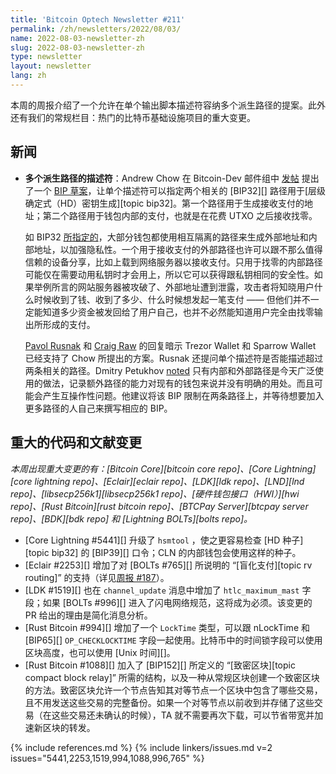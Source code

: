 ```yaml
---
title: 'Bitcoin Optech Newsletter #211'
permalink: /zh/newsletters/2022/08/03/
name: 2022-08-03-newsletter-zh
slug: 2022-08-03-newsletter-zh
type: newsletter
layout: newsletter
lang: zh
---
```


本周的周报介绍了一个允许在单个输出脚本描述符容纳多个派生路径的提案。此外还有我们的常规栏目：热门的比特币基础设施项目的重大变更。

## 新闻

- **<!--multiple-derivation-path-descriptors-->多个派生路径的描述符**：Andrew Chow 在 Bitcoin-Dev 邮件组中 [发帖][chow desc] 提出了一个 [BIP 草案][bip-multipath-descs]，让单个描述符可以指定两个相关的 [BIP32][] 路径用于[层级确定式（HD）密钥生成][topic bip32]。第一个路径用于生成接收支付的地址；第二个路径用于钱包内部的支付，也就是在花费 UTXO 之后接收找零。

  如 BIP32 [所指定的][bip32 wallet layout]，大部分钱包都使用相互隔离的路径来生成外部地址和内部地址，以加强隐私性。一个用于接收支付的外部路径也许可以跟不那么值得信赖的设备分享，比如上载到网络服务器以接收支付。只用于找零的内部路径可能仅在需要动用私钥时才会用上，所以它可以获得跟私钥相同的安全性。如果举例所言的网站服务器被攻破了、外部地址遭到泄露，攻击者将知晓用户什么时候收到了钱、收到了多少、什么时候想发起一笔支付 —— 但他们并不一定能知道多少资金被发回给了用户自己，也并不必然能知道用户完全由找零输出所形成的支付。

  [Pavol Rusnak][rusnak desc] 和 [Craig Raw][raw desc] 的回复暗示 Trezor Wallet 和 Sparrow Wallet 已经支持了 Chow 所提出的方案。Rusnak 还提问单个描述符是否能描述超过两条相关的路径。Dmitry Petukhov [noted][petukhov desc] 只有内部和外部路径是今天广泛使用的做法，记录额外路径的能力对现有的钱包来说并没有明确的用处。而且可能会产生互操作性问题。他建议将该 BIP 限制在两条路径上，并等待想要加入更多路径的人自己来撰写相应的 BIP。

## 重大的代码和文献变更

*本周出现重大变更的有：[Bitcoin Core][bitcoin core repo]、[Core Lightning][core lightning repo]、[Eclair][eclair repo]、[LDK][ldk repo]、[LND][lnd repo]、[libsecp256k1][libsecp256k1 repo]、[硬件钱包接口（HWI）][hwi repo]、[Rust Bitcoin][rust bitcoin repo]、[BTCPay Server][btcpay server repo]、[BDK][bdk repo] 和 [Lightning BOLTs][bolts repo]。*

- [Core Lightning #5441][] 升级了  ` hsmtool ` ，使之更容易检查 [HD 种子][topic bip32] 的 [BIP39][] 口令；CLN 的内部钱包会使用这样的种子。
- [Eclair #2253][] 增加了对 [BOLTs #765][] 所说明的 “[盲化支付][topic rv routing]” 的支持（详见[周报 #187][news178 eclair 2061]）。
- [LDK #1519][] 也在  ` channel_update ` 消息中增加了  ` htlc_maximum_mast ` 字段；如果 [BOLTs #996][] 进入了闪电网络规范，这将成为必须。该变更的 PR 给出的理由是简化消息分析。
- [Rust Bitcoin #994][] 增加了一个  ` LockTime ` 类型，可以跟 nLockTime 和 [BIP65][]  ` OP_CHECKLOCKTIME ` 字段一起使用。比特币中的时间锁字段可以使用区块高度，也可以使用 [Unix 时间][]。
- [Rust Bitcoin #1088][] 加入了 [BIP152][] 所定义的 “[致密区块][topic compact block relay]” 所需的结构，以及一种从常规区块创建一个致密区块的方法。致密区块允许一个节点告知其对等节点一个区块中包含了哪些交易，且不用发送这些交易的完整备份。如果一个对等节点以前收到并存储了这些交易（在这些交易还未确认的时候），TA 就不需要再次下载，可以节省带宽并加速新区块的转发。

{% include references.md %}
{% include linkers/issues.md v=2 issues="5441,2253,1519,994,1088,996,765" %}

[bip32 wallet layout]: https://github.com/bitcoin/bips/blob/master/bip-0032.mediawiki#specification-wallet-structure
[chow desc]: https://lists.linuxfoundation.org/pipermail/bitcoin-dev/2022-July/020791.html
[bip-multipath-descs]: https://github.com/achow101/bips/blob/bip-multipath-descs/bip-multipath-descs.mediawiki
[rusnak desc]: https://lists.linuxfoundation.org/pipermail/bitcoin-dev/2022-July/020792.html
[raw desc]: https://lists.linuxfoundation.org/pipermail/bitcoin-dev/2022-July/020799.html
[petukhov desc]: https://lists.linuxfoundation.org/pipermail/bitcoin-dev/2022-July/020804.html
[unix epoch time]: https://en.wikipedia.org/wiki/Unix_time
[news178 eclair 2061]: /en/newsletters/2021/12/08/#eclair-2061